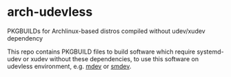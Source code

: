 # arch-udevless
PKGBUILDs for Archlinux-based distros compiled without udev/xudev dependency

This repo contains PKGBUILD files to build software which require systemd-udev or xudev without these dependencies,
to use this software on udevless environment, e.g. [mdev](https://git.busybox.net/busybox/plain/docs/mdev.txt) or [smdev](https://core.suckless.org/smdev/).
